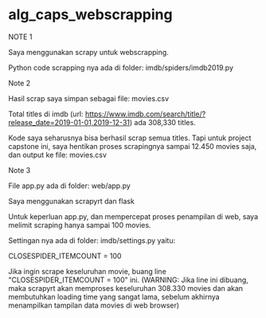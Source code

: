 # alg_caps_webscrapping

NOTE 1

Saya menggunakan scrapy untuk webscrapping.

Python code scrapping nya ada di folder: imdb/spiders/imdb2019.py


Note 2

Hasil scrap saya simpan sebagai file: movies.csv

Total titles di imdb (url: https://www.imdb.com/search/title/?release_date=2019-01-01,2019-12-31) ada 308,330 titles.

Kode saya seharusnya bisa berhasil scrap semua titles. Tapi untuk project capstone ini, saya hentikan proses scrapingnya sampai 12.450 movies saja, dan output ke file: movies.csv


Note 3

File app.py ada di folder: web/app.py

Saya menggunakan scrapyrt dan flask

Untuk keperluan app.py, dan mempercepat proses penampilan di web, saya melimit scraping hanya sampai 100 movies.

Settingan nya ada di folder: imdb/settings.py yaitu:

CLOSESPIDER_ITEMCOUNT = 100

Jika ingin scrape keseluruhan movie, buang line "CLOSESPIDER_ITEMCOUNT = 100" ini.
(WARNING: Jika line ini dibuang, maka scrapyrt akan memproses keseluruhan 308.330 movies dan akan membutuhkan loading time yang sangat lama, sebelum akhirnya menampilkan tampilan data movies di web browser)
